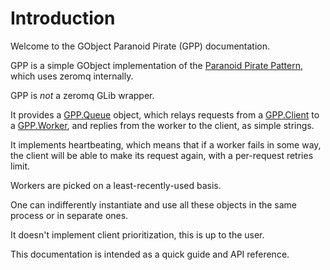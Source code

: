 <h1 id="introduction">Introduction</h1>

Welcome to the GObject Paranoid Pirate (GPP) documentation.

GPP is a simple GObject implementation of the [Paranoid Pirate Pattern](http://rfc.zeromq.org/spec:6),
which uses zeromq internally.

GPP is *not* a zeromq GLib wrapper.

It provides a [GPP.Queue](#gpp.queue) object, which relays requests from a [GPP.Client](#gpp.client) to a [GPP.Worker](#gpp.worker), and replies
from the worker to the client, as simple strings.

It implements heartbeating, which means that if a worker fails in some way, the client will be able
to make its request again, with a per-request retries limit.

Workers are picked on a least-recently-used basis.

One can indifferently instantiate and use all these objects in the same process or in separate ones.

It doesn't implement client prioritization, this is up to the user.

This documentation is intended as a quick guide and API reference.

